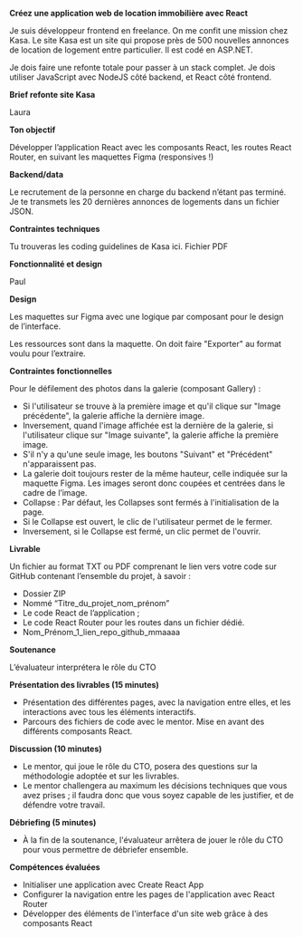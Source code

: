 **Créez une application web de location immobilière avec React**

Je suis développeur frontend en freelance. On me confit une mission chez Kasa. Le site Kasa est un site qui propose près de 500 nouvelles annonces de location de logement entre particulier. Il est codé en ASP.NET. 

Je dois faire une refonte totale pour passer à un stack complet. Je dois utiliser JavaScript avec NodeJS côté backend, et React côté frontend.

**Brief refonte site Kasa**

Laura

**Ton objectif**

Développer l’application React avec les composants React, les routes React Router, en suivant les maquettes Figma (responsives !)

**Backend/data**

Le recrutement de la personne en charge du backend n’étant pas terminé. Je te transmets les 20 dernières annonces de logements dans un fichier JSON.

**Contraintes techniques**

Tu trouveras les coding guidelines de Kasa ici. Fichier PDF

**Fonctionnalité et design**

Paul

**Design**

Les maquettes sur Figma avec une logique par composant pour le design de l’interface.

Les ressources sont dans la maquette. On doit faire "Exporter" au format voulu pour l’extraire.

**Contraintes fonctionnelles**

Pour le défilement des photos dans la galerie (composant Gallery) :

- Si l'utilisateur se trouve à la première image et qu'il clique sur "Image précédente", la galerie affiche la dernière image. 
- Inversement, quand l'image affichée est la dernière de la galerie, si l'utilisateur clique sur "Image suivante", la galerie affiche la première image. 
- S'il n'y a qu'une seule image, les boutons "Suivant" et "Précédent" n'apparaissent pas.
- La galerie doit toujours rester de la même hauteur, celle indiquée sur la maquette Figma. Les images seront donc coupées et centrées dans le cadre de l’image.
- Collapse : Par défaut, les Collapses sont fermés à l'initialisation de la page. 
- Si le Collapse est ouvert, le clic de l'utilisateur permet de le fermer.
- Inversement, si le Collapse est fermé, un clic permet de l'ouvrir.

**Livrable**

Un fichier au format TXT ou PDF comprenant le lien vers votre code sur GitHub contenant l’ensemble du projet, à savoir :

- Dossier ZIP
- Nommé “Titre\_du\_projet\_nom\_prénom”
- Le code React de l’application ;
- Le code React Router pour les routes dans un fichier dédié.
- Nom\_Prénom\_1\_lien\_repo\_github\_mmaaaa

**Soutenance**

L’évaluateur interprétera le rôle du CTO

**Présentation des livrables (15 minutes)** 

- Présentation des différentes pages, avec la navigation entre elles, et les interactions avec tous les éléments interactifs. 
- Parcours des fichiers de code avec le mentor. Mise en avant des différents composants React. 

**Discussion (10 minutes)** 

- Le mentor, qui joue le rôle du CTO, posera des questions sur la méthodologie adoptée et sur les livrables.
- Le mentor challengera au maximum les décisions techniques que vous avez prises ; il faudra donc que vous soyez capable de les justifier, et de défendre votre travail.

**Débriefing (5 minutes)**

- À la fin de la soutenance, l'évaluateur arrêtera de jouer le rôle du CTO pour vous permettre de débriefer ensemble.

**Compétences évaluées**

- Initialiser une application avec Create React App
- Configurer la navigation entre les pages de l'application avec React Router
- Développer des éléments de l'interface d'un site web grâce à des composants React
